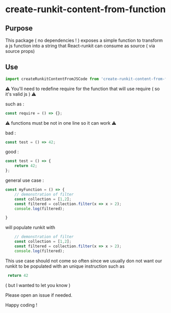 # create-runkit-content-from-function

## Purpose

This package ( no dependencies ! ) exposes a simple function to transform a js function into a string that React-runkit can consume as source ( via source props)

## Use
```javascript
import createRunkitContentFromJSCode from 'create-runkit-content-from-function'
```

:warning: You'll need to redefine require for the function that will use require ( so it's valid js ) :warning:

such as :
```javascript
const require = () => {};
```

:warning: functions must be not in one line so it can work :warning:

bad :
```javascript
const test = () => 42;
```
good :
```javascript
const test = () => {
	return 42;
};
```


general use case :
```javascript
const myFunction = () => {
	// demonstration of filter
	const collection = [1,2];
	const filtered = collection.filter(x => x > 2);
	console.log(filtered);

}
```

will populate runkit with
```javascript
	// demonstration of filter
	const collection = [1,2];
	const filtered = collection.filter(x => x > 2);
	console.log(filtered);
```

This use case should not come so often since we usually don not want our runkit to be populated with an unique instruction such as
```javascript
 return 42
 ```
( but I wanted to let you know )

Please open an issue if needed.

Happy coding !
